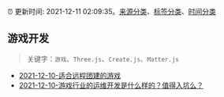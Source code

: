 :alarm_clock: 更新时间: 2021-12-11 02:09:35。[来源分类](../README.md)、[标签分类](../TAGS.md)、[时间分类](../TIMELINE.md)

## 游戏开发


> 关键字：`游戏`、`Three.js`、`Create.js`、`Matter.js`



- [2021-12-10-适合远程团建的游戏](https://www.v2ex.com/t/821457) 
- [2021-12-10-游戏行业的运维开发是什么样的？值得入坑么？](https://www.v2ex.com/t/821451) 